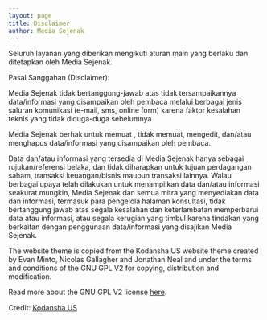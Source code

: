 ```yaml
---
layout: page
title: Disclaimer
author: Media Sejenak
---
```

Seluruh layanan yang diberikan mengikuti aturan main yang berlaku dan ditetapkan oleh Media Sejenak.

Pasal Sanggahan (Disclaimer):

Media Sejenak tidak bertanggung-jawab atas tidak tersampaikannya data/informasi yang disampaikan oleh pembaca melalui berbagai jenis saluran komunikasi (e-mail, sms, online form) karena faktor kesalahan teknis yang tidak diduga-duga sebelumnya

Media Sejenak berhak untuk memuat , tidak memuat, mengedit, dan/atau menghapus data/informasi yang disampaikan oleh pembaca.

Data dan/atau informasi yang tersedia di Media Sejenak hanya sebagai rujukan/referensi belaka, dan tidak diharapkan untuk tujuan perdagangan saham, transaksi keuangan/bisnis maupun transaksi lainnya. Walau berbagai upaya telah dilakukan untuk menampilkan data dan/atau informasi seakurat mungkin, Media Sejenak dan semua mitra yang menyediakan data dan informasi, termasuk para pengelola halaman konsultasi, tidak bertanggung jawab atas segala kesalahan dan keterlambatan memperbarui data atau informasi, atau segala kerugian yang timbul karena tindakan yang berkaitan dengan penggunaan data/informasi yang disajikan Media Sejenak.

The website theme is copied from the Kodansha US website theme created by Evan Minto, Nicolas Gallagher and Jonathan Neal and under the terms and conditions of the GNU GPL V2 for copying, distribution and modification.

Read more about the GNU GPL V2 license <a href="https://docs.oracle.com/cd/E26765_01/html/E26049/appendix.html" rel="nofollow">here</a>.

Credit: <a href="https://kodansha.us/" rel="nofollow">Kodansha US</a>
